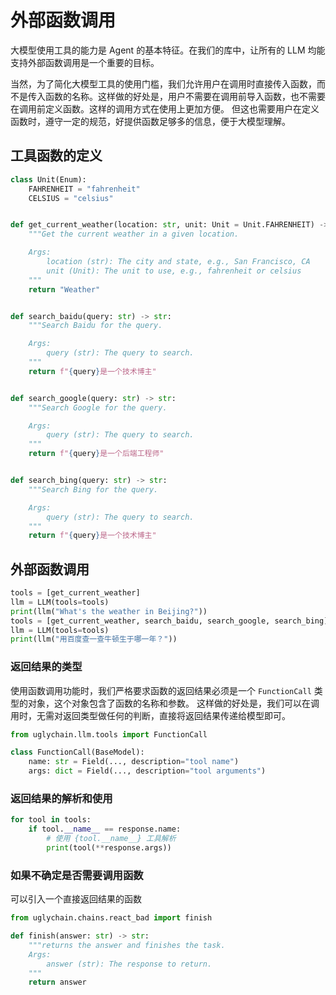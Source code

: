 # 外部函数调用

大模型使用工具的能力是 Agent 的基本特征。在我们的库中，让所有的 LLM 均能支持外部函数调用是一个重要的目标。

当然，为了简化大模型工具的使用门槛，我们允许用户在调用时直接传入函数，而不是传入函数的名称。这样做的好处是，用户不需要在调用前导入函数，也不需要在调用前定义函数。这样的调用方式在使用上更加方便。
但这也需要用户在定义函数时，遵守一定的规范，好提供函数足够多的信息，便于大模型理解。

## 工具函数的定义

```python
class Unit(Enum):
    FAHRENHEIT = "fahrenheit"
    CELSIUS = "celsius"


def get_current_weather(location: str, unit: Unit = Unit.FAHRENHEIT) -> str:
    """Get the current weather in a given location.

    Args:
        location (str): The city and state, e.g., San Francisco, CA
        unit (Unit): The unit to use, e.g., fahrenheit or celsius
    """
    return "Weather"


def search_baidu(query: str) -> str:
    """Search Baidu for the query.

    Args:
        query (str): The query to search.
    """
    return f"{query}是一个技术博主"


def search_google(query: str) -> str:
    """Search Google for the query.

    Args:
        query (str): The query to search.
    """
    return f"{query}是一个后端工程师"


def search_bing(query: str) -> str:
    """Search Bing for the query.

    Args:
        query (str): The query to search.
    """
    return f"{query}是一个技术博主"
```

## 外部函数调用

```python
tools = [get_current_weather]
llm = LLM(tools=tools)
print(llm("What's the weather in Beijing?"))
tools = [get_current_weather, search_baidu, search_google, search_bing]
llm = LLM(tools=tools)
print(llm("用百度查一查牛顿生于哪一年？"))
```

### 返回结果的类型

使用函数调用功能时，我们严格要求函数的返回结果必须是一个 `FunctionCall` 类型的对象，这个对象包含了函数的名称和参数。
这样做的好处是，我们可以在调用时，无需对返回类型做任何的判断，直接将返回结果传递给模型即可。

```python
from uglychain.llm.tools import FunctionCall

class FunctionCall(BaseModel):
    name: str = Field(..., description="tool name")
    args: dict = Field(..., description="tool arguments")
```

### 返回结果的解析和使用

```python
for tool in tools:
    if tool.__name__ == response.name:
        # 使用 {tool.__name__} 工具解析
        print(tool(**response.args))
```

### 如果不确定是否需要调用函数

可以引入一个直接返回结果的函数
```python
from uglychain.chains.react_bad import finish

def finish(answer: str) -> str:
    """returns the answer and finishes the task.
    Args:
        answer (str): The response to return.
    """
    return answer
```
